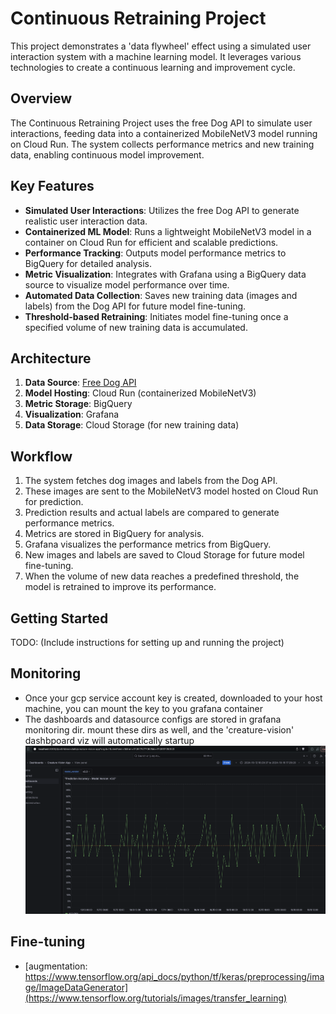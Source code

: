 # Continuous Retraining Project

This project demonstrates a 'data flywheel' effect using a simulated user interaction system with a machine learning model. It leverages various technologies to create a continuous learning and improvement cycle.

## Overview

The Continuous Retraining Project uses the free Dog API to simulate user interactions, feeding data into a containerized MobileNetV3 model running on Cloud Run. The system collects performance metrics and new training data, enabling continuous model improvement.

## Key Features

- **Simulated User Interactions**: Utilizes the free Dog API to generate realistic user interaction data.
- **Containerized ML Model**: Runs a lightweight MobileNetV3 model in a container on Cloud Run for efficient and scalable predictions.
- **Performance Tracking**: Outputs model performance metrics to BigQuery for detailed analysis.
- **Metric Visualization**: Integrates with Grafana using a BigQuery data source to visualize model performance over time.
- **Automated Data Collection**: Saves new training data (images and labels) from the Dog API for future model fine-tuning.
- **Threshold-based Retraining**: Initiates model fine-tuning once a specified volume of new training data is accumulated.

## Architecture

1. **Data Source**: [Free Dog API](https://dog.ceo/dog-api/about)
2. **Model Hosting**: Cloud Run (containerized MobileNetV3)
3. **Metric Storage**: BigQuery
4. **Visualization**: Grafana
5. **Data Storage**: Cloud Storage (for new training data)

## Workflow

1. The system fetches dog images and labels from the Dog API.
2. These images are sent to the MobileNetV3 model hosted on Cloud Run for prediction.
3. Prediction results and actual labels are compared to generate performance metrics.
4. Metrics are stored in BigQuery for analysis.
5. Grafana visualizes the performance metrics from BigQuery.
6. New images and labels are saved to Cloud Storage for future model fine-tuning.
7. When the volume of new data reaches a predefined threshold, the model is retrained to improve its performance.

## Getting Started

TODO: (Include instructions for setting up and running the project)

## Monitoring
- Once your gcp service account key is created, downloaded to your host machine, you can mount the key to you grafana container
- The dashboards and datasource configs are stored in grafana monitoring dir. mount these dirs as well, and the 'creature-vision' dashbpoard viz will automatically startup
![accuracy](./docs/grafana.png)


## Fine-tuning
- [augmentation: https://www.tensorflow.org/api_docs/python/tf/keras/preprocessing/image/ImageDataGenerator](https://www.tensorflow.org/tutorials/images/transfer_learning)